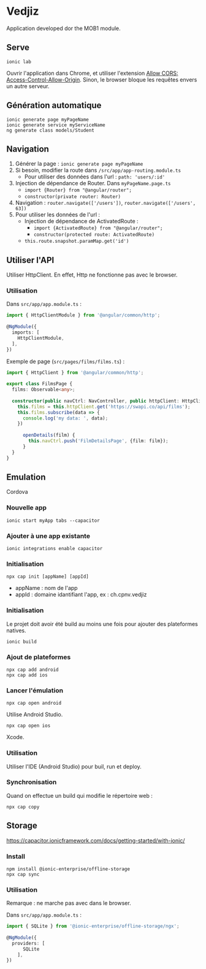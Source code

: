 # Vedjiz

Application developed dor the MOB1 module.

## Serve

    ionic lab
    
Ouvrir l'application dans Chrome, et utiliser l'extension 
[Allow CORS: Access-Control-Allow-Origin](https://chrome.google.com/webstore/detail/allow-cors-access-control/lhobafahddgcelffkeicbaginigeejlf). 
Sinon, le browser bloque les requêtes envers un autre serveur.

## Génération automatique

    ionic generate page myPageName
    ionic generate service myServiceName
    ng generate class models/Student

## Navigation
1. Générer la page : `ionic generate page myPageName`
1. Si besoin, modifier la route dans `/src/app/app-routing.module.ts`
    * Pour utiliser des données dans l'url : `path: 'users/:id'`
1. Injection de dépendance de Router. Dans `myPageName.page.ts`
    * `import {Router} from "@angular/router";`
    *  `constructor(private router: Router)`
1. Navigation : `router.navigate(['/users'])`, `router.navigate(['/users', 63])`
1. Pour utiliser les données de l'url :
    * Injection de dépendance de ActivatedRoute : 
        * `import {ActivatedRoute} from "@angular/router";`
        * `constructor(protected route: ActivatedRoute)`
    * `this.route.snapshot.paramMap.get('id')`

## Utiliser l'API
Utiliser HttpClient. En effet, Http ne fonctionne pas avec le browser.

### Utilisation

Dans `src/app/app.module.ts` :
    
```typescript
import { HttpClientModule } from '@angular/common/http';
 
@NgModule({
  imports: [
    HttpClientModule,
  ],
})
```
    
Exemple de page (`src/pages/films/films.ts`) :

```typescript
import { HttpClient } from '@angular/common/http';
 
export class FilmsPage {
  films: Observable<any>;
 
  constructor(public navCtrl: NavController, public httpClient: HttpClient) { 
    this.films = this.httpClient.get('https://swapi.co/api/films');
    this.films.subscribe(data => {
      console.log('my data: ', data);
    })
     
      openDetails(film) {
        this.navCtrl.push('FilmDetailsPage', {film: film});
      }
  }
}
```

## Emulation
Cordova

### Nouvelle app

    ionic start myApp tabs --capacitor

### Ajouter à une app existante

    ionic integrations enable capacitor

### Initialisation

    npx cap init [appName] [appId]

* appName : nom de l'app
* appId : domaine idantifiant l'app, ex : ch.cpnv.vedjiz

### Initialisation
Le projet doit avoir été build au moins une fois pour ajouter des plateformes natives.

    ionic build
    
### Ajout de plateformes

    npx cap add android
    npx cap add ios
    
### Lancer l'émulation

    npx cap open android

Utilise Android Studio.

    npx cap open ios
    
Xcode.

### Utilisation
Utiliser l'IDE (Android Studio) pour buil, run et deploy.

### Synchronisation
Quand on effectue un build qui modifie le répertoire web :

    npx cap copy

## Storage
https://capacitor.ionicframework.com/docs/getting-started/with-ionic/

### Install

    npm install @ionic-enterprise/offline-storage
    npx cap sync
    
### Utilisation
Remarque : ne marche pas avec dans le browser.

Dans `src/app/app.module.ts` :
    
```typescript
import { SQLite } from '@ionic-enterprise/offline-storage/ngx';
 
@NgModule({
  providers: [
      SQLite
    ],
})
```




